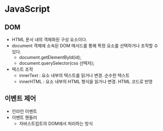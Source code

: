 # JavaScript
## DOM
  - HTML 문서 내의 객체화된 구성 요소이다. 
  - document 객체에 소속된 DOM 메서드를 통해 특정 요소를 선택하거나 조작할 수 있다. 
    - document.getElementById(id);
    - document.querySelector(css 선택자);
  - 텍스트 조작
    - innerText : 요소 내부의 텍스트를 읽거나 변경. 순수한 텍스트
    - innerHTML : 요소 내부의 HTML 형식을 읽거나 변경. HTML 코드로 반영
    
## 이벤트 제어
  - 인라인 이벤트
  - 이벤트 핸들러
    - 자바스트립트의 DOM에서 처리하는 방식